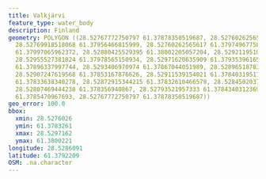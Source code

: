 ```yaml
---
title: Valkjärvi
feature_type: water_body
description: Finland
geometry: POLYGON ((28.52767772750797 61.37878350519687, 28.52760262565617 61.37903532959966,
  28.52769918518068 61.37956466815999, 28.52760262565617 61.37974967758203, 28.52788157539336
  61.37997065962372, 28.52880425529395 61.38002205057204, 28.52921195106472 61.37997065962372,
  28.52955527381824 61.37978565150934, 28.52971620635909 61.37935396165116, 28.52960891799822
  61.37896337997744, 28.5293406970974 61.37867044051989, 28.52896518783481 61.37862932599015,
  28.52907247619568 61.37853167876626, 28.52911539154021 61.37840319511182, 28.52883644180212
  61.37833638340278, 28.52872915344215 61.37832610466579, 28.52845020370407 61.3783518015021,
  28.52807469444238 61.378356940867, 28.52793521957333 61.37843403123699, 28.52793521957333
  61.3785470967693, 28.52767772750797 61.37878350519687))
geo_error: 100.0
bbox:
  xmin: 28.5276026
  ymin: 61.3783261
  xmax: 28.5297162
  ymax: 61.3800221
longitude: 28.5286091
latitude: 61.3792209
OSM: .na.character
---
```

